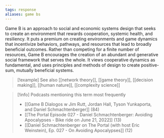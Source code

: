 ```yaml
---
tags: response
aliases: game bs
---
```


Game B is an approach to social and economic systems design that seeks to create an environment that rewards cooperation, systemic health, and resiliency. It puts a premium on creating environments and game dynamics that incentivize behaviors, pathways, and resources that lead to broadly beneficial outcomes. Rather than competing for a finite number of resources, Game B encourages the creation of an abundant and generative social framework that serves the whole. It views cooperative dynamics as fundamental, and uses principles and methods of design to create positive-sum, mutually beneficial systems.

> [!example] See also
> [[network theory]], [[game theory]], [[decision making]], [[human nature]], [[complexity science]]

> [!info] Podcasts mentioning this term most frequently
> * [[Game B Dialogos w  Jim Rutt, Jordan Hall, Tyson Yunkaporta, and Daniel Schmachtenberger]] (84)
> * [[The Portal Episode 027 - Daniel Schmachtenberger: Avoiding Apocalypses - Bike ride on June 21, 2022]] (13)
> * [[Daniel Schmachtenberger on The Portal (with host Eric Weinstein), Ep. 027 - On Avoiding Apocalypses]] (12)